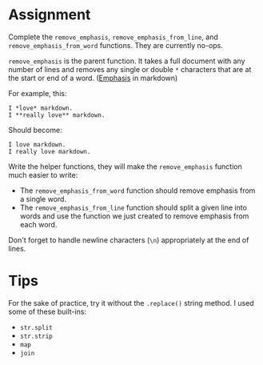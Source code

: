 # Assignment

Complete the `remove_emphasis`, `remove_emphasis_from_line`, and `remove_emphasis_from_word` functions. They are currently no-ops.

`remove_emphasis` is the parent function. It takes a full document with any number of lines and removes any single or double `*` characters that are at the start or end of a word. ([Emphasis](https://www.markdownguide.org/basic-syntax/#emphasis) in markdown)

For example, this:

```
I *love* markdown.
I **really love** markdown.
```

Should become:

```
I love markdown.
I really love markdown.
```

Write the helper functions, they will make the `remove_emphasis` function much easier to write:

*   The `remove_emphasis_from_word` function should remove emphasis from a single word.
*   The `remove_emphasis_from_line` function should split a given line into words and use the function we just created to remove emphasis from each word.

Don't forget to handle newline characters (`\n`) appropriately at the end of lines.

# Tips

For the sake of practice, try it without the `.replace()` string method. I used some of these built-ins:

*   `str.split`
*   `str.strip`
*   `map`
*   `join`
